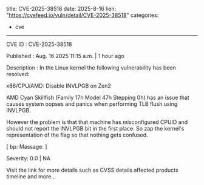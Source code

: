  
title: CVE-2025-38518
date: 2025-8-16
lien: "https://cvefeed.io/vuln/detail/CVE-2025-38518"
categories:
  - cve
---

CVE ID : CVE-2025-38518

Published :  Aug. 16
2025
11:15 a.m. | 1 hour ago

Description : In the Linux kernel
the following vulnerability has been resolved:

x86/CPU/AMD: Disable INVLPGB on Zen2

AMD Cyan Skillfish (Family 17h
Model 47h
Stepping 0h) has an issue
that causes system oopses and panics when performing TLB flush using
INVLPGB.

However
the problem is that that machine has misconfigured CPUID and
should not report the INVLPGB bit in the first place. So zap the
kernel's representation of the flag so that nothing gets confused.

  [ bp: Massage. ]

Severity: 0.0 | NA

Visit the link for more details
such as CVSS details
affected products
timeline
and more...
